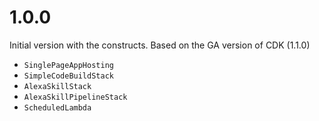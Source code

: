 # 1.0.0

Initial version with the constructs. Based on the GA version of CDK (1.1.0)

* `SinglePageAppHosting`
* `SimpleCodeBuildStack`
* `AlexaSkillStack`
* `AlexaSkillPipelineStack`
* `ScheduledLambda`
